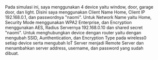 Pada simulasi ini, saya menggunakan 4 device yaitu window, door, garage door, dan light. Disini saya menggunakan Client Name Home, Client IP 192.168.0.1, dan passwordnya "naomi". Untuk Network Name yaitu Home, Security Mode menggunakan WPA2 Enterprise, dan Encryption menggunakan AES, Radius Servernya 192.168.0.10 dan shared secret "naomi". Untuk menghubungkan device dengan router yaitu dengan mengubah SSID, Aunthentication, dan Encryption Type pada wireless0 setiap device serta mengubah IoT Server menjadi Remote Server dan menambahkan server address, username, dan password yang sudah dibuat.
